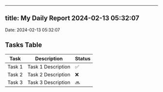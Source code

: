 
---
title: My Daily Report 2024-02-13 05:32:07
---

Date: 2024-02-13 05:32:07

## Tasks Table

| Task | Description | Status |
|------|-------------|--------|
| Task 1 | Task 1 Description | ✅ |
| Task 2 | Task 2 Description | ❌ |
| Task 3 | Task 3 Description | 🔜 |
